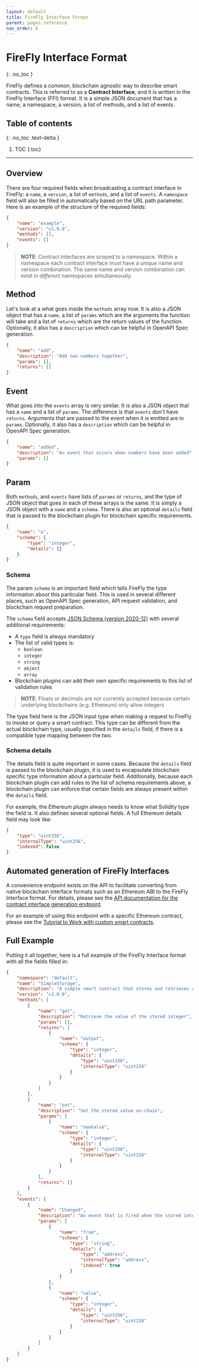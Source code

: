 ```yaml
---
layout: default
title: FireFly Interface Format
parent: pages.reference
nav_order: 6
---
```


# FireFly Interface Format
{: .no_toc }

FireFly defines a common, blockchain agnostic way to describe smart contracts. This is referred to as a **Contract Interface**, and it is written in the FireFly Interface (FFI) format. It is a simple JSON document that has a name, a namespace, a version, a list of methods, and a list of events.

## Table of contents
{: .no_toc .text-delta }

1. TOC
{:toc}

---

## Overview

There are four required fields when broadcasting a contract interface in FireFly: a `name`, a `version`, a list of `methods`, and a list of `events`. A `namespace` field will also be filled in automatically based on the URL path parameter. Here is an example of the structure of the required fields:

```json
{
    "name": "example",
    "version": "v1.0.0",
    "methods": [],
    "events": []
}
```

> **NOTE**: Contract interfaces are scoped to a namespace. Within a namespace each contract interface must have a unique name and version combination. The same name and version combination can exist in *different* namespaces simultaneously.

## Method

Let's look at a what goes inside the `methods` array now. It is also a JSON object that has a `name`, a list of `params` which are the arguments the function will take and a list of `returns` which are the return values of the function. Optionally, it also has a `description` which can be helpful in OpenAPI Spec generation.

```json
{
    "name": "add",
    "description": "Add two numbers together",
    "params": [],
    "returns": []
}
```

## Event

What goes into the `events` array is very similar. It is also a JSON object that has a `name` and a list of `params`. The difference is that `events` don't have `returns`. Arguments that are passed to the event when it is emitted are in `params`. Optionally, it also has a `description` which can be helpful in OpenAPI Spec generation.

```json
{
    "name": "added",
    "description": "An event that occurs when numbers have been added", 
    "params": []
}
```

## Param

Both `methods`, and `events` have lists of `params` or `returns`, and the type of JSON object that goes in each of these arrays is the same. It is simply a JSON object with a `name` and a `schema`. There is also an optional `details` field that is passed to the blockchain plugin for blockchain specific requirements.

```json
{
    "name": "x",
    "schema": {
        "type": "integer",
        "details": {}
    }
}
```

### Schema

The param `schema` is an important field which tells FireFly the type information about this particular field. This is used in several different places, such as OpenAPI Spec generation, API request validation, and blockchain request preparation.

The `schema` field accepts [JSON Schema (version 2020-12)](https://json-schema.org/specification-links.html#2020-12) with several additional requirements:

- A `type` field is always mandatory
- The list of valid types is:
    - `boolean`
    - `integer`
    - `string`
    - `object`
    - `array`
- Blockchain plugins can add their own specific requirements to this list of validation rules

> **NOTE**: Floats or decimals are not currently accepted because certain underlying blockchains (e.g. Ethereum) only allow integers

The type field here is the JSON input type when making a request to FireFly to invoke or query a smart contract. This type can be different from the actual blockchain type, usually specified in the `details` field, if there is a compatible type mapping between the two.

### Schema details

The details field is quite important in some cases. Because the `details` field is passed to the blockchain plugin, it is used to encapsulate blockchain specific type information about a particular field. Additionally, because each blockchain plugin can add rules to the list of schema requirements above, a blockchain plugin can enforce that certain fields are always present within the `details` field. 

For example, the Ethereum plugin always needs to know what Solidity type the field is. It also defines several optional fields. A full Ethereum details field may look like:

```json
{
    "type": "uint256",
    "internalType": "uint256",
    "indexed": false
}
```

## Automated generation of FireFly Interfaces

A convenience endpoint exists on the API to facilitate converting from native blockchain interface formats such as an Ethereum ABI to the FireFly Interface format. For details, please see the <a href="../swagger/swagger.html#/Default%20Namespace/postGenerateContractInterface" data-proofer-ignore>API documentation for the contract interface generation endpoint</a>.

For an example of using this endpoint with a specific Ethereum contract, please see the [Tutorial to Work with custom smart contracts](../tutorials/custom_contracts/index.md).

## Full Example

Putting it all together, here is a full example of the FireFly Interface format with all the fields filled in:

```json
{
    "namespace": "default",
    "name": "SimpleStorage",
    "description": "A simple smart contract that stores and retrieves an integer on-chain",
    "version": "v1.0.0",
    "methods": [
        {
            "name": "get",
            "description": "Retrieve the value of the stored integer",
            "params": [],
            "returns": [
                {
                    "name": "output",
                    "schema": {
                        "type": "integer",
                        "details": {
                            "type": "uint256",
                            "internalType": "uint256"
                        }
                    }
                }
            ]
        },
        {
            "name": "set",
            "description": "Set the stored value on-chain",
            "params": [
                {
                    "name": "newValue",
                    "schema": {
                        "type": "integer",
                        "details": {
                            "type": "uint256",
                            "internalType": "uint256"
                        }
                    }
                }
            ],
            "returns": []
        }
    ],
    "events": [
        {
            "name": "Changed",
            "description": "An event that is fired when the stored integer value changes",
            "params": [
                {
                    "name": "from",
                    "schema": {
                        "type": "string",
                        "details": {
                            "type": "address",
                            "internalType": "address",
                            "indexed": true
                        }
                    }
                },
                {
                    "name": "value",
                    "schema": {
                        "type": "integer",
                        "details": {
                            "type": "uint256",
                            "internalType": "uint256"
                        }
                    }
                }
            ]
        }
    ]
}
```